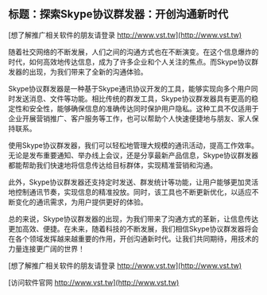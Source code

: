 ## **标题：探索Skype协议群发器：开创沟通新时代**

[想了解推广相关软件的朋友请登录 http://www.vst.tw](http://www.vst.tw)

随着社交网络的不断发展，人们之间的沟通方式也在不断演变。在这个信息爆炸的时代，如何高效地传达信息，成为了许多企业和个人关注的焦点。而Skype协议群发器的出现，为我们带来了全新的沟通体验。

Skype协议群发器是一种基于Skype通讯协议开发的工具，能够实现向多个用户同时发送消息、文件等功能。相比传统的群发工具，Skype协议群发器具有更高的稳定性和安全性，能够确保信息的准确传达同时保护用户隐私。这种工具不仅适用于企业开展营销推广、客户服务等工作，也可以帮助个人快速便捷地与朋友、家人保持联系。

使用Skype协议群发器，我们可以轻松地管理大规模的通讯活动，提高工作效率。无论是发布重要通知、举办线上会议，还是分享最新产品信息，Skype协议群发器都能帮助我们快速地将信息传达给目标群体，实现精准营销和沟通。

此外，Skype协议群发器还支持定时发送、群发统计等功能，让用户能够更加灵活地控制通讯节奏，实现信息的精准投放。同时，该工具也不断更新优化，以适应不断变化的通讯需求，为用户提供更好的体验。

总的来说，Skype协议群发器的出现，为我们带来了沟通方式的革新，让信息传达更加高效、便捷。在未来，随着科技的不断发展，我们相信Skype协议群发器将会在各个领域发挥越来越重要的作用，开创沟通新时代。让我们共同期待，用技术的力量连接更广阔的世界！

[想了解推广相关软件的朋友请登录 http://www.vst.tw](http://www.vst.tw)


[访问软件官网 http://www.vst.tw](http://www.vst.tw)
